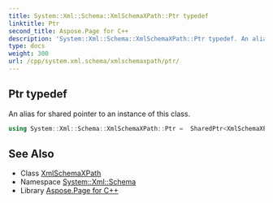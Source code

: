 ```yaml
---
title: System::Xml::Schema::XmlSchemaXPath::Ptr typedef
linktitle: Ptr
second_title: Aspose.Page for C++
description: 'System::Xml::Schema::XmlSchemaXPath::Ptr typedef. An alias for shared pointer to an instance of this class in C++.'
type: docs
weight: 300
url: /cpp/system.xml.schema/xmlschemaxpath/ptr/
---
```

## Ptr typedef


An alias for shared pointer to an instance of this class.

```cpp
using System::Xml::Schema::XmlSchemaXPath::Ptr =  SharedPtr<XmlSchemaXPath>
```

## See Also

* Class [XmlSchemaXPath](../)
* Namespace [System::Xml::Schema](../../)
* Library [Aspose.Page for C++](../../../)
